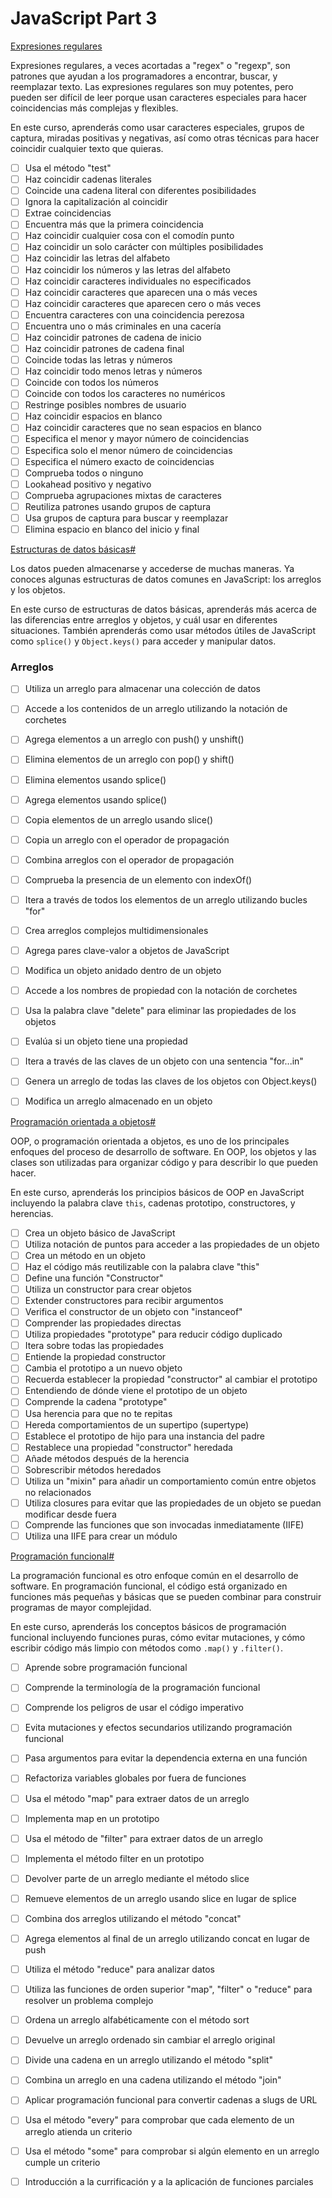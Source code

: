 # JavaScript Part 3

  [Expresiones regulares](https://www.freecodecamp.org/espanol/learn/javascript-algorithms-and-data-structures/#regular-expressions)

Expresiones regulares, a veces acortadas a "regex" o "regexp", son patrones que ayudan a los programadores a encontrar, buscar, y reemplazar texto. Las expresiones regulares son muy potentes, pero pueden ser difícil de leer porque usan caracteres especiales para hacer coincidencias más complejas y flexibles.

En este curso, aprenderás como usar caracteres especiales, grupos de captura, miradas positivas y negativas, así como otras técnicas para hacer coincidir cualquier texto que quieras.

- [ ] Usa el método "test"
- [ ] Haz coincidir cadenas literales
- [ ] Coincide una cadena literal con diferentes posibilidades
- [ ] Ignora la capitalización al coincidir
- [ ] Extrae coincidencias
- [ ] Encuentra más que la primera coincidencia
- [ ] Haz coincidir cualquier cosa con el comodín punto
- [ ] Haz coincidir un solo carácter con múltiples posibilidades
- [ ] Haz coincidir las letras del alfabeto
- [ ] Haz coincidir los números y las letras del alfabeto
- [ ] Haz coincidir caracteres individuales no especificados
- [ ] Haz coincidir caracteres que aparecen una o más veces
- [ ] Haz coincidir caracteres que aparecen cero o más veces
- [ ] Encuentra caracteres con una coincidencia perezosa
- [ ] Encuentra uno o más criminales en una cacería
- [ ] Haz coincidir patrones de cadena de inicio
- [ ] Haz coincidir patrones de cadena final
- [ ] Coincide todas las letras y números
- [ ] Haz coincidir todo menos letras y números
- [ ] Coincide con todos los números
- [ ] Coincide con todos los caracteres no numéricos
- [ ] Restringe posibles nombres de usuario
- [ ] Haz coincidir espacios en blanco
- [ ] Haz coincidir caracteres que no sean espacios en blanco
- [ ] Especifica el menor y mayor número de coincidencias
- [ ] Especifica solo el menor número de coincidencias
- [ ] Especifica el número exacto de coincidencias
- [ ] Comprueba todos o ninguno
- [ ] Lookahead positivo y negativo
- [ ] Comprueba agrupaciones mixtas de caracteres
- [ ] Reutiliza patrones usando grupos de captura
- [ ] Usa grupos de captura para buscar y reemplazar
- [ ] Elimina espacio en blanco del inicio y final

[Estructuras de datos básicas#](https://www.freecodecamp.org/espanol/learn/javascript-algorithms-and-data-structures/#basic-data-structures)

Los datos pueden almacenarse y accederse de muchas maneras. Ya conoces algunas estructuras de datos comunes en JavaScript: los arreglos y los objetos.

En este curso de estructuras de datos básicas, aprenderás más acerca de las diferencias entre arreglos y objetos, y cuál usar en diferentes situaciones. También aprenderás como usar métodos útiles de JavaScript como `splice()` y `Object.keys()` para acceder y manipular datos.

### Arreglos

- [ ] Utiliza un arreglo para almacenar una colección de datos
- [ ] Accede a los contenidos de un arreglo utilizando la notación de corchetes
- [ ] Agrega elementos a un arreglo con push() y unshift()
- [ ] Elimina elementos de un arreglo con pop() y shift()
- [ ] Elimina elementos usando splice()
- [ ] Agrega elementos usando splice()
- [ ] Copia elementos de un arreglo usando slice()
- [ ] Copia un arreglo con el operador de propagación
- [ ] Combina arreglos con el operador de propagación
- [ ] Comprueba la presencia de un elemento con indexOf()
- [ ] Itera a través de todos los elementos de un arreglo utilizando bucles "for"
- [ ] Crea arreglos complejos multidimensionales
- [ ] Agrega pares clave-valor a objetos de JavaScript
- [ ] Modifica un objeto anidado dentro de un objeto
- [ ] Accede a los nombres de propiedad con la notación de corchetes
- [ ] Usa la palabra clave "delete" para eliminar las propiedades de los objetos
- [ ] Evalúa si un objeto tiene una propiedad
- [ ] Itera a través de las claves de un objeto con una sentencia "for...in"
- [ ] Genera un arreglo de todas las claves de los objetos con Object.keys()
- [ ] Modifica un arreglo almacenado en un objeto



[Programación orientada a objetos#](https://www.freecodecamp.org/espanol/learn/javascript-algorithms-and-data-structures/#object-oriented-programming)

OOP, o programación orientada a objetos, es uno de los principales enfoques del proceso de desarrollo de software. En OOP, los objetos y las clases son utilizadas para organizar código y para describir lo que pueden hacer.

En este curso, aprenderás los principios básicos de OOP en JavaScript incluyendo la palabra clave `this`, cadenas prototipo, constructores, y herencias.

- [ ] Crea un objeto básico de JavaScript
- [ ] Utiliza notación de puntos para acceder a las propiedades de un objeto
- [ ] Crea un método en un objeto
- [ ] Haz el código más reutilizable con la palabra clave "this"
- [ ] Define una función "Constructor"
- [ ] Utiliza un constructor para crear objetos
- [ ] Extender constructores para recibir argumentos
- [ ] Verifica el constructor de un objeto con "instanceof"
- [ ] Comprender las propiedades directas
- [ ] Utiliza propiedades "prototype" para reducir código duplicado
- [ ] Itera sobre todas las propiedades
- [ ] Entiende la propiedad constructor
- [ ] Cambia el prototipo a un nuevo objeto
- [ ] Recuerda establecer la propiedad "constructor" al cambiar el prototipo
- [ ] Entendiendo de dónde viene el prototipo de un objeto
- [ ] Comprende la cadena "prototype"
- [ ] Usa herencia para que no te repitas
- [ ] Hereda comportamientos de un supertipo (supertype)
- [ ] Establece el prototipo de hijo para una instancia del padre
- [ ] Restablece una propiedad "constructor" heredada
- [ ] Añade métodos después de la herencia
- [ ] Sobrescribir métodos heredados
- [ ] Utiliza un "mixin" para añadir un comportamiento común entre objetos no relacionados
- [ ] Utiliza closures para evitar que las propiedades de un objeto se puedan modificar desde fuera
- [ ] Comprende las funciones que son invocadas inmediatamente (IIFE)
- [ ] Utiliza una IIFE para crear un módulo

[Programación funcional#](https://www.freecodecamp.org/espanol/learn/javascript-algorithms-and-data-structures/#functional-programming)

La programación funcional es otro enfoque común en el desarrollo de software. En programación funcional, el código está organizado en funciones más pequeñas y básicas que se pueden combinar para construir programas de mayor complejidad.

En este curso, aprenderás los conceptos básicos de programación funcional incluyendo funciones puras, cómo evitar mutaciones, y cómo escribir código más limpio con métodos como `.map()` y `.filter()`.

- [ ] Aprende sobre programación funcional
- [ ] Comprende la terminología de la programación funcional
- [ ] Comprende los peligros de usar el código imperativo
- [ ] Evita mutaciones y efectos secundarios utilizando programación funcional
- [ ] Pasa argumentos para evitar la dependencia externa en una función
- [ ] Refactoriza variables globales por fuera de funciones
- [ ] Usa el método "map" para extraer datos de un arreglo
- [ ] Implementa map en un prototipo
- [ ] Usa el método de "filter" para extraer datos de un arreglo
- [ ] Implementa el método filter en un prototipo
- [ ] Devolver parte de un arreglo mediante el método slice
- [ ] Remueve elementos de un arreglo usando slice en lugar de splice
- [ ] Combina dos arreglos utilizando el método "concat"
- [ ] Agrega elementos al final de un arreglo utilizando concat en lugar de push
- [ ] Utiliza el método "reduce" para analizar datos
- [ ] Utiliza las funciones de orden superior "map", "filter" o "reduce" para resolver un problema complejo
- [ ] Ordena un arreglo alfabéticamente con el método sort
- [ ] Devuelve un arreglo ordenado sin cambiar el arreglo original
- [ ] Divide una cadena en un arreglo utilizando el método "split"
- [ ] Combina un arreglo en una cadena utilizando el método "join"
- [ ] Aplicar programación funcional para convertir cadenas a slugs de URL
- [ ] Usa el método "every" para comprobar que cada elemento de un arreglo atienda un criterio
- [ ] Usa el método "some" para comprobar si algún elemento en un arreglo cumple un criterio
- [ ] Introducción a la currificación y a la aplicación de funciones parciales

